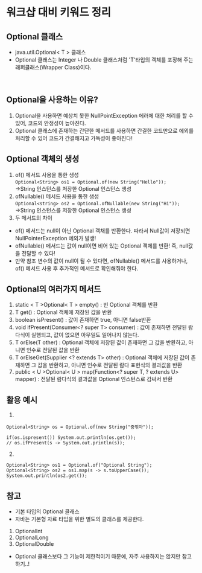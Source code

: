 # 워크샵 대비 키워드 정리
## Optional 클래스
- java.util.Optional< T > 클래스
- Optional 클래스는 Integer 나 Double 클래스처럼 'T'타입의 객체를 포장해 주는 래퍼클래스(Wrapper Class)이다.
<br>

## Optional을 사용하는 이유?
1. Optional을 사용하면 예상치 못한 NullPointException 에러에 대한 처리를 할 수 있어, 코드의 안정성이 높아진다.
2. Optional 클래스에 존재하는 간단한 메서드를 사용하면 간결한 코드만으로 에외를 처리할 수 있어 코드가 간결해지고 가독성이 좋아진다!

## Optional 객체의 생성
1. of() 메서드 사용을 통한 생성<br>
`Optional<String> os1 = Optional.of(new String("Hello"));`<br>
->String 인스턴스를 저장한 Optional 인스턴스 생성
2. ofNullable() 메서드 사용을 통한 생성<br>
`Optional<string> os2 = Optional.ofNullable(new String("Hi"));`<br>
->String 인스턴스를 저장한 Optional 인스턴스 생성
3. 두 메서드의 차이
- of() 메서드는 null이 아닌 Optional 객채를 반환한다. 따라서 Null값이 저장되면 NullPointerException 예외가 발생!
- ofNullable() 메서드는 값이 null이면 비어 있는 Optional 객체를 반환! 즉, null값을 전달할 수 있다!
- 만약 참조 변수의 값이 null이 될 수 있다면, ofNullable() 메서드를 사용하거나, of() 메서드 사용 후 추가적인 메서드로 확인해줘야 한다.<br>

## Optional의 여러가지 메서드
1. static < T >Optional< T > empty() : 빈 Optional 객체를 반환
2. T get() : Optional 객체에 저장된 값을 반환
3. boolean isPresent() : 값이 존재하면 true, 아니면 false반환
4. void ifPresent(Consumer<? super T> consumer) : 값이 존재하면 전달된 람다식이 실행되고, 값이 없으면 아무일도 일어나지 않는다.
5. T orElse(T other) : Optional 객체에 저장된 값이 존재하면 그 값을 반환하고, 아니면 인수로 전달된 값을 반환
6. T orElseGet(Supplier <? extends T> other) : Optional 객체에 저장된 값이 존재하면 그 값을 반환하고, 아니면 인수로 전달된 람다 표현식의 결과값을 반환
7. public < U >Optional< U > map(Function<? super T, ? extends U> mapper) : 전달된 람다식의 결과값을 Optional 인스턴스로 감싸서 반환

## 활용 예시
1. 
```
Optional<String> os = Optional.of(new String("중꺾마"));

if(os.ispresent()) System.out.println(os.get());
// os.ifPresent(s -> System.out.println(s));
```
2.
```
Optional<String> os1 = Optional.of("Optional String");
Optional<String> os2 = os1.map(s -> s.toUpperCase());
System.out.println(os2.get());
```

## 참고
- 기본 타입의 Optional 클래스
- 자바는 기본형 자료 타입을 위한 별도의 클래스를 제공한다.
1. OptionalInt
2. OptionalLong
3. OptionalDouble
- Optional 클래스보다 그 기능이 제한적이기 때문에, 자주 사용하지는 않지만 참고하기..!